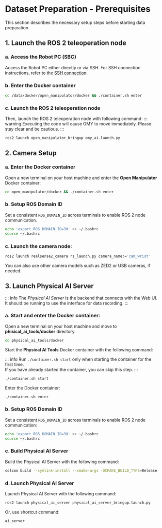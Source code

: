 # Dataset Preparation - Prerequisites

This section describes the necessary setup steps before starting data preparation.

## 1. Launch the ROS 2 teleoperation node

### a. Access the Robot PC (SBC)
Access the Robot PC either directly or via SSH. For SSH connection instructions, refer to the [SSH connection](/omy/setup_guide_omy#ssh-connection). 

### b. Enter the Docker container
```bash
cd /data/docker/open_manipulator/docker && ./container.sh enter
```
### c. Launch the ROS 2 teleoperation node
Then, launch the ROS 2 teleoperation node with following command:
::: warning
Executing the code will cause OMY to move immediately. Please stay clear and be cautious.
:::
```bash
ros2 launch open_manipulator_bringup omy_ai.launch.py
```

## 2. Camera Setup

### a. Enter the Docker container

Open a new terminal on your host machine and enter the **Open Manipulator** Docker container:
```bash
cd open_manipulator/docker && ./container.sh enter
```

### b. Setup ROS Domain ID

Set a consistent `ROS_DOMAIN_ID` across terminals to enable ROS 2 node communication.
```bash
echo 'export ROS_DOMAIN_ID=30' >> ~/.bashrc
source ~/.bashrc
```
### c. Launch the camera node:
```bash
ros2 launch realsense2_camera rs_launch.py camera_name:='cam_wrist'
```

You can also use other camera models such as ZED2 or USB cameras, if needed.

## 3. Launch Physical AI Server

::: info
The _Physical AI Server_ is the backend that connects with the Web UI. It should be running to use the interface for data recording.
:::

### a. Start and enter the Docker container:

Open a new terminal on your host machine and move to **phisical_ai_tools/docker** directory. 

```bash
cd physical_ai_tools/docker
```

Start the **Physical AI Tools** Docker container with the following command:

::: info
Run `./container.sh start` only when starting the container for the first time.  
If you have already started the container, you can skip this step.
:::

```bash
./container.sh start
```

Enter the Docker container:
```bash
./container.sh enter
```

### b. Setup ROS Domain ID
Set a consistent `ROS_DOMAIN_ID` across terminals to enable ROS 2 node communication:
```bash
echo 'export ROS_DOMAIN_ID=30' >> ~/.bashrc
source ~/.bashrc
```

### c. Build Physical AI Server

Build the Physical AI Server with the following command:

```bash
colcon build --symlink-install --cmake-args -DCMAKE_BUILD_TYPE=Release
```

### d. Launch Physical AI Server

Launch Physical AI Server with the following command:

```bash
ros2 launch physical_ai_server physical_ai_server_bringup.launch.py
```
Or, use shortcut command:

```bash
ai_server
```
